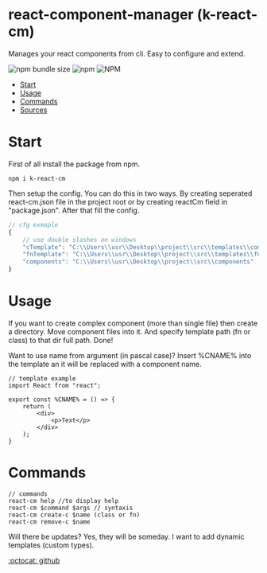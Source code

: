react-component-manager (k-react-cm)
===================

Manages your react components from cli. Easy to configure and extend.

<!-- shileds -->
![npm bundle size](https://img.shields.io/bundlephobia/min/react-cm)
![npm](https://img.shields.io/npm/dm/react-cm)
![NPM](https://img.shields.io/npm/l/react-cm)

* [Start](#Start)
* [Usage](#Usage)
* [Commands](#Commands)
* [Sources](#Sources)

# Start
First of all install the package from npm.

```
npm i k-react-cm
```

Then setup the config. You can do this in two ways. By creating seperated react-cm.json file in the project root or by creating reactCm field in "package.json". After that fill the config.

``` ts
// cfg exmaple
{
    // use double slashes on windows
    "cTemplate": "C:\\Users\\usr\\Desktop\\project\\src\\templates\\complex_template",
    "fnTemplate": "C:\\Users\\usr\\Desktop\\project\\src\\templates\\fnTemplate.tsx",
    "components": "C:\\Users\\usr\\Desktop\\project\\src\\components"
}
```

# Usage
If you want to create complex component (more than single file) then create a directory. Move component files into it. And specify template path (fn or class) to that dir full path. Done!

Want to use name from argument (in pascal case)? Insert %CNAME% into the template an it will be replaced with a component name.

``` tsx
// template example
import React from "react";

export const %CNAME% = () => {
    return (
        <div>
            <p>Text</p>
        </div>
    );
}
```

# Commands
```
// commands
react-cm help //to display help
react-cm $command $args // syntaxis
react-cm create-c $name (class or fn)
react-cm remove-c $name
```

Will there be updates?
Yes, they will be someday. I want to add dynamic templates (custom types).


[:octocat: github](https://github.com/Kostayne/react-cm)
